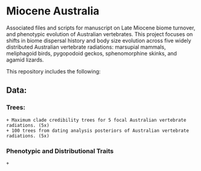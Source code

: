 # Miocene Australia
Associated files and scripts for manuscript on Late Miocene biome turnover, and phenotypic evolution of Australian vertebrates. This project focuses on shifts in biome dispersal history and body size evolution across five widely distributed Australian vertebrate radiations: marsupial mammals, meliphagoid birds, pygopodoid geckos, sphenomorphine skinks, and agamid lizards. 

This repository includes the following:  
## Data:  
  ### Trees:  
    + Maximum clade credibility trees for 5 focal Australian vertebrate radiations. (5x)
    + 100 trees from dating analysis posteriors of Australian vertebrate radiations. (5x)   
  ### Phenotypic and Distributional Traits
    + 


